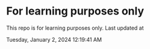 # For learning purposes only
This repo is for learning purposes only.
Last updated at

Tuesday, January 2, 2024 12:19:41 AM

